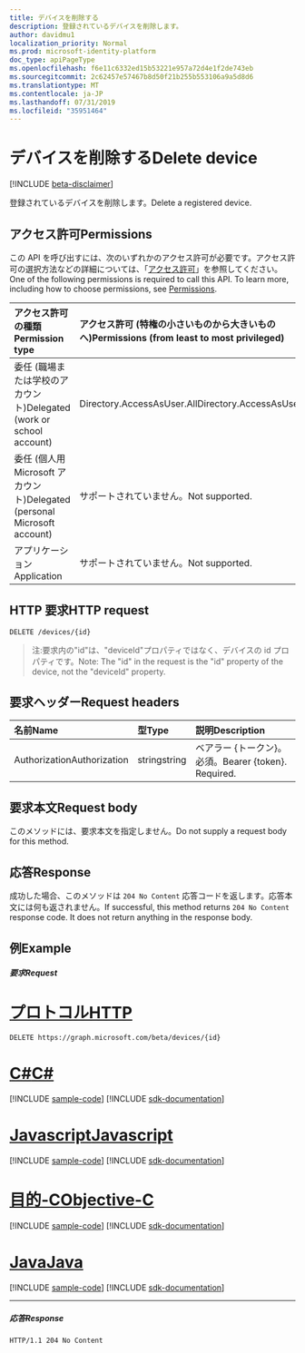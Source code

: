 ```yaml
---
title: デバイスを削除する
description: 登録されているデバイスを削除します。
author: davidmu1
localization_priority: Normal
ms.prod: microsoft-identity-platform
doc_type: apiPageType
ms.openlocfilehash: f6e11c6332ed15b53221e957a72d4e1f2de743eb
ms.sourcegitcommit: 2c62457e57467b8d50f21b255b553106a9a5d8d6
ms.translationtype: MT
ms.contentlocale: ja-JP
ms.lasthandoff: 07/31/2019
ms.locfileid: "35951464"
---
```

# <a name="delete-device"></a><span data-ttu-id="e5b77-103">デバイスを削除する</span><span class="sxs-lookup"><span data-stu-id="e5b77-103">Delete device</span></span>

[!INCLUDE [beta-disclaimer](../../includes/beta-disclaimer.md)]

<span data-ttu-id="e5b77-104">登録されているデバイスを削除します。</span><span class="sxs-lookup"><span data-stu-id="e5b77-104">Delete a registered device.</span></span>

## <a name="permissions"></a><span data-ttu-id="e5b77-105">アクセス許可</span><span class="sxs-lookup"><span data-stu-id="e5b77-105">Permissions</span></span>
<span data-ttu-id="e5b77-p101">この API を呼び出すには、次のいずれかのアクセス許可が必要です。アクセス許可の選択方法などの詳細については、「[アクセス許可](/graph/permissions-reference)」を参照してください。</span><span class="sxs-lookup"><span data-stu-id="e5b77-p101">One of the following permissions is required to call this API. To learn more, including how to choose permissions, see [Permissions](/graph/permissions-reference).</span></span>


|<span data-ttu-id="e5b77-108">アクセス許可の種類</span><span class="sxs-lookup"><span data-stu-id="e5b77-108">Permission type</span></span>      | <span data-ttu-id="e5b77-109">アクセス許可 (特権の小さいものから大きいものへ)</span><span class="sxs-lookup"><span data-stu-id="e5b77-109">Permissions (from least to most privileged)</span></span>              |
|:--------------------|:---------------------------------------------------------|
|<span data-ttu-id="e5b77-110">委任 (職場または学校のアカウント)</span><span class="sxs-lookup"><span data-stu-id="e5b77-110">Delegated (work or school account)</span></span> | <span data-ttu-id="e5b77-111">Directory.AccessAsUser.All</span><span class="sxs-lookup"><span data-stu-id="e5b77-111">Directory.AccessAsUser.All</span></span> |
|<span data-ttu-id="e5b77-112">委任 (個人用 Microsoft アカウント)</span><span class="sxs-lookup"><span data-stu-id="e5b77-112">Delegated (personal Microsoft account)</span></span> | <span data-ttu-id="e5b77-113">サポートされていません。</span><span class="sxs-lookup"><span data-stu-id="e5b77-113">Not supported.</span></span>    |
|<span data-ttu-id="e5b77-114">アプリケーション</span><span class="sxs-lookup"><span data-stu-id="e5b77-114">Application</span></span> | <span data-ttu-id="e5b77-115">サポートされていません。</span><span class="sxs-lookup"><span data-stu-id="e5b77-115">Not supported.</span></span> |

## <a name="http-request"></a><span data-ttu-id="e5b77-116">HTTP 要求</span><span class="sxs-lookup"><span data-stu-id="e5b77-116">HTTP request</span></span>
<!-- { "blockType": "ignored" } -->
```http
DELETE /devices/{id}

```

> <span data-ttu-id="e5b77-117">注:要求内の"id"は、"deviceId"プロパティではなく、デバイスの id プロパティです。</span><span class="sxs-lookup"><span data-stu-id="e5b77-117">Note: The "id" in the request is the "id" property of the device, not the "deviceId" property.</span></span>

## <a name="request-headers"></a><span data-ttu-id="e5b77-118">要求ヘッダー</span><span class="sxs-lookup"><span data-stu-id="e5b77-118">Request headers</span></span>
| <span data-ttu-id="e5b77-119">名前</span><span class="sxs-lookup"><span data-stu-id="e5b77-119">Name</span></span>       | <span data-ttu-id="e5b77-120">型</span><span class="sxs-lookup"><span data-stu-id="e5b77-120">Type</span></span> | <span data-ttu-id="e5b77-121">説明</span><span class="sxs-lookup"><span data-stu-id="e5b77-121">Description</span></span>|
|:---------------|:--------|:----------|
| <span data-ttu-id="e5b77-122">Authorization</span><span class="sxs-lookup"><span data-stu-id="e5b77-122">Authorization</span></span>  | <span data-ttu-id="e5b77-123">string</span><span class="sxs-lookup"><span data-stu-id="e5b77-123">string</span></span>  | <span data-ttu-id="e5b77-p102">ベアラー {トークン}。必須。</span><span class="sxs-lookup"><span data-stu-id="e5b77-p102">Bearer {token}. Required.</span></span> |

## <a name="request-body"></a><span data-ttu-id="e5b77-126">要求本文</span><span class="sxs-lookup"><span data-stu-id="e5b77-126">Request body</span></span>
<span data-ttu-id="e5b77-127">このメソッドには、要求本文を指定しません。</span><span class="sxs-lookup"><span data-stu-id="e5b77-127">Do not supply a request body for this method.</span></span>

## <a name="response"></a><span data-ttu-id="e5b77-128">応答</span><span class="sxs-lookup"><span data-stu-id="e5b77-128">Response</span></span>

<span data-ttu-id="e5b77-p103">成功した場合、このメソッドは `204 No Content` 応答コードを返します。応答本文には何も返されません。</span><span class="sxs-lookup"><span data-stu-id="e5b77-p103">If successful, this method returns `204 No Content` response code. It does not return anything in the response body.</span></span>

## <a name="example"></a><span data-ttu-id="e5b77-131">例</span><span class="sxs-lookup"><span data-stu-id="e5b77-131">Example</span></span>
##### <a name="request"></a><span data-ttu-id="e5b77-132">要求</span><span class="sxs-lookup"><span data-stu-id="e5b77-132">Request</span></span>


# <a name="httptabhttp"></a>[<span data-ttu-id="e5b77-133">プロトコル</span><span class="sxs-lookup"><span data-stu-id="e5b77-133">HTTP</span></span>](#tab/http)
<!-- {
  "blockType": "request",
  "name": "delete_device"
}-->
```http
DELETE https://graph.microsoft.com/beta/devices/{id}
```
# <a name="ctabcsharp"></a>[<span data-ttu-id="e5b77-134">C#</span><span class="sxs-lookup"><span data-stu-id="e5b77-134">C#</span></span>](#tab/csharp)
[!INCLUDE [sample-code](../includes/snippets/csharp/delete-device-csharp-snippets.md)]
[!INCLUDE [sdk-documentation](../includes/snippets/snippets-sdk-documentation-link.md)]

# <a name="javascripttabjavascript"></a>[<span data-ttu-id="e5b77-135">Javascript</span><span class="sxs-lookup"><span data-stu-id="e5b77-135">Javascript</span></span>](#tab/javascript)
[!INCLUDE [sample-code](../includes/snippets/javascript/delete-device-javascript-snippets.md)]
[!INCLUDE [sdk-documentation](../includes/snippets/snippets-sdk-documentation-link.md)]

# <a name="objective-ctabobjc"></a>[<span data-ttu-id="e5b77-136">目的-C</span><span class="sxs-lookup"><span data-stu-id="e5b77-136">Objective-C</span></span>](#tab/objc)
[!INCLUDE [sample-code](../includes/snippets/objc/delete-device-objc-snippets.md)]
[!INCLUDE [sdk-documentation](../includes/snippets/snippets-sdk-documentation-link.md)]

# <a name="javatabjava"></a>[<span data-ttu-id="e5b77-137">Java</span><span class="sxs-lookup"><span data-stu-id="e5b77-137">Java</span></span>](#tab/java)
[!INCLUDE [sample-code](../includes/snippets/java/delete-device-java-snippets.md)]
[!INCLUDE [sdk-documentation](../includes/snippets/snippets-sdk-documentation-link.md)]

---

##### <a name="response"></a><span data-ttu-id="e5b77-138">応答</span><span class="sxs-lookup"><span data-stu-id="e5b77-138">Response</span></span>

<!-- {
  "blockType": "response",
  "truncated": true
} -->
```http
HTTP/1.1 204 No Content
```

<!-- uuid: 8fcb5dbc-d5aa-4681-8e31-b001d5168d79
2015-10-25 14:57:30 UTC -->
<!--
{
  "type": "#page.annotation",
  "description": "Delete device",
  "keywords": "",
  "section": "documentation",
  "tocPath": "",
  "suppressions": [
  ]
}
-->
